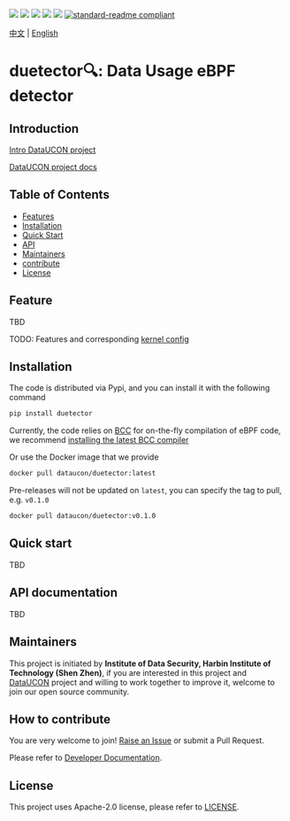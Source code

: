 ![](https://img.shields.io/github/license/hitsz-ids/duetector)
![](https://img.shields.io/github/v/release/hitsz-ids/duetector)
![](https://img.shields.io/pypi/dm/duetector)
![](https://img.shields.io/github/last-commit/hitsz-ids/duetector)
![](https://img.shields.io/pypi/pyversions/duetector)
[![standard-readme compliant](https://img.shields.io/badge/readme%20style-standard-brightgreen.svg?style=flat-square)](https://github.com/RichardLitt/standard-readme)

[中文](README.md) | [English](README_en.md)

# duetector🔍: Data Usage eBPF detector

## Introduction

[Intro DataUCON project](https://dataucon.idslab.io/)

[DataUCON project docs](https://github.com/hitsz-ids/dataucon)

## Table of Contents

- [Features](#Features)
- [Installation](#Installation)
- [Quick Start](#quick-start)
- [API](#API)
- [Maintainers](#Maintainers)
- [contribute](#contribute)
- [License](#License)

## Feature

TBD

TODO: Features and corresponding [kernel config](https://github.com/iovisor/bcc/blob/master/docs/kernel_config.md)

## Installation

The code is distributed via Pypi, and you can install it with the following command

```bash
pip install duetector
```

Currently, the code relies on [BCC](https://github.com/iovisor/bcc) for on-the-fly compilation of eBPF code, we recommend [installing the latest BCC compiler](https://github.com/iovisor/bcc/blob/master/INSTALL.md)

Or use the Docker image that we provide

```bash
docker pull dataucon/duetector:latest
```

Pre-releases will not be updated on `latest`, you can specify the tag to pull, e.g. `v0.1.0`

```bash
docker pull dataucon/duetector:v0.1.0
```

## Quick start

TBD

## API documentation

TBD

## Maintainers

This project is initiated by **Institute of Data Security, Harbin Institute of Technology (Shen Zhen)**, if you are interested in this project and [DataUCON](https://dataucon.idslab.io/) project and willing to work together to improve it, welcome to join our open source community.

## How to contribute

You are very welcome to join! [Raise an Issue](https://github.com/hitsz-ids/duetector/issues/new) or submit a Pull Request.

Please refer to [Developer Documentation](./DEVELOP.md).

## License

This project uses Apache-2.0 license, please refer to [LICENSE](https://github.com/hitsz-ids/duetector/blob/main/LICENSE).
